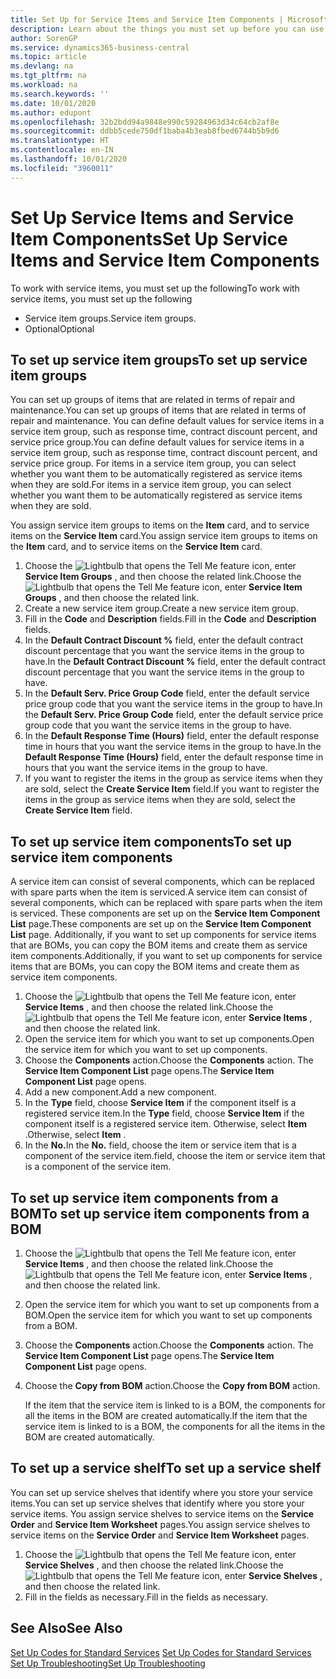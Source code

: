 ```yaml
---
title: Set Up for Service Items and Service Item Components | Microsoft Docs
description: Learn about the things you must set up before you can use service items, including default values such as response time, contract discount percent, and service price group.
author: SorenGP
ms.service: dynamics365-business-central
ms.topic: article
ms.devlang: na
ms.tgt_pltfrm: na
ms.workload: na
ms.search.keywords: ''
ms.date: 10/01/2020
ms.author: edupont
ms.openlocfilehash: 32b2bdd94a9848e990c59284963d34c64cb2af8e
ms.sourcegitcommit: ddbb5cede750df1baba4b3eab8fbed6744b5b9d6
ms.translationtype: HT
ms.contentlocale: en-IN
ms.lasthandoff: 10/01/2020
ms.locfileid: "3960011"
---
```

# <a name="set-up-service-items-and-service-item-components"></a><span data-ttu-id="09eae-103">Set Up Service Items and Service Item Components</span><span class="sxs-lookup"><span data-stu-id="09eae-103">Set Up Service Items and Service Item Components</span></span>
<span data-ttu-id="09eae-104">To work with service items, you must set up the following</span><span class="sxs-lookup"><span data-stu-id="09eae-104">To work with service items, you must set up the following</span></span>

* <span data-ttu-id="09eae-105">Service item groups.</span><span class="sxs-lookup"><span data-stu-id="09eae-105">Service item groups.</span></span>
* <span data-ttu-id="09eae-106">Optional</span><span class="sxs-lookup"><span data-stu-id="09eae-106">Optional</span></span>

## <a name="to-set-up-service-item-groups"></a><span data-ttu-id="09eae-107">To set up service item groups</span><span class="sxs-lookup"><span data-stu-id="09eae-107">To set up service item groups</span></span>
<span data-ttu-id="09eae-108">You can set up groups of items that are related in terms of repair and maintenance.</span><span class="sxs-lookup"><span data-stu-id="09eae-108">You can set up groups of items that are related in terms of repair and maintenance.</span></span> <span data-ttu-id="09eae-109">You can define default values for service items in a service item group, such as response time, contract discount percent, and service price group.</span><span class="sxs-lookup"><span data-stu-id="09eae-109">You can define default values for service items in a service item group, such as response time, contract discount percent, and service price group.</span></span> <span data-ttu-id="09eae-110">For items in a service item group, you can select whether you want them to be automatically registered as service items when they are sold.</span><span class="sxs-lookup"><span data-stu-id="09eae-110">For items in a service item group, you can select whether you want them to be automatically registered as service items when they are sold.</span></span>  

<span data-ttu-id="09eae-111">You assign service item groups to items on the **Item** card, and to service items on the **Service Item** card.</span><span class="sxs-lookup"><span data-stu-id="09eae-111">You assign service item groups to items on the **Item** card, and to service items on the **Service Item** card.</span></span>  

1. <span data-ttu-id="09eae-112">Choose the ![Lightbulb that opens the Tell Me feature](media/ui-search/search_small.png "Tell me what you want to do") icon, enter **Service Item Groups** , and then choose the related link.</span><span class="sxs-lookup"><span data-stu-id="09eae-112">Choose the ![Lightbulb that opens the Tell Me feature](media/ui-search/search_small.png "Tell me what you want to do") icon, enter **Service Item Groups** , and then choose the related link.</span></span>  
2. <span data-ttu-id="09eae-113">Create a new service item group.</span><span class="sxs-lookup"><span data-stu-id="09eae-113">Create a new service item group.</span></span>  
3. <span data-ttu-id="09eae-114">Fill in the **Code** and **Description** fields.</span><span class="sxs-lookup"><span data-stu-id="09eae-114">Fill in the **Code** and **Description** fields.</span></span>  
4. <span data-ttu-id="09eae-115">In the **Default Contract Discount %** field, enter the default contract discount percentage that you want the service items in the group to have.</span><span class="sxs-lookup"><span data-stu-id="09eae-115">In the **Default Contract Discount %** field, enter the default contract discount percentage that you want the service items in the group to have.</span></span>  
5. <span data-ttu-id="09eae-116">In the **Default Serv. Price Group Code** field, enter the default service price group code that you want the service items in the group to have.</span><span class="sxs-lookup"><span data-stu-id="09eae-116">In the **Default Serv. Price Group Code** field, enter the default service price group code that you want the service items in the group to have.</span></span>  
6. <span data-ttu-id="09eae-117">In the **Default Response Time (Hours)** field, enter the default response time in hours that you want the service items in the group to have.</span><span class="sxs-lookup"><span data-stu-id="09eae-117">In the **Default Response Time (Hours)** field, enter the default response time in hours that you want the service items in the group to have.</span></span>  
7. <span data-ttu-id="09eae-118">If you want to register the items in the group as service items when they are sold, select the **Create Service Item** field.</span><span class="sxs-lookup"><span data-stu-id="09eae-118">If you want to register the items in the group as service items when they are sold, select the **Create Service Item** field.</span></span>  

## <a name="to-set-up-service-item-components"></a><span data-ttu-id="09eae-119">To set up service item components</span><span class="sxs-lookup"><span data-stu-id="09eae-119">To set up service item components</span></span>
<span data-ttu-id="09eae-120">A service item can consist of several components, which can be replaced with spare parts when the item is serviced.</span><span class="sxs-lookup"><span data-stu-id="09eae-120">A service item can consist of several components, which can be replaced with spare parts when the item is serviced.</span></span> <span data-ttu-id="09eae-121">These components are set up on the **Service Item Component List** page.</span><span class="sxs-lookup"><span data-stu-id="09eae-121">These components are set up on the **Service Item Component List** page.</span></span> <span data-ttu-id="09eae-122">Additionally, if you want to set up components for service items that are BOMs, you can copy the BOM items and create them as service item components.</span><span class="sxs-lookup"><span data-stu-id="09eae-122">Additionally, if you want to set up components for service items that are BOMs, you can copy the BOM items and create them as service item components.</span></span>

1. <span data-ttu-id="09eae-123">Choose the ![Lightbulb that opens the Tell Me feature](media/ui-search/search_small.png "Tell me what you want to do") icon, enter **Service Items** , and then choose the related link.</span><span class="sxs-lookup"><span data-stu-id="09eae-123">Choose the ![Lightbulb that opens the Tell Me feature](media/ui-search/search_small.png "Tell me what you want to do") icon, enter **Service Items** , and then choose the related link.</span></span>
2. <span data-ttu-id="09eae-124">Open the service item for which you want to set up components.</span><span class="sxs-lookup"><span data-stu-id="09eae-124">Open the service item for which you want to set up components.</span></span>  
3. <span data-ttu-id="09eae-125">Choose the **Components** action.</span><span class="sxs-lookup"><span data-stu-id="09eae-125">Choose the **Components** action.</span></span> <span data-ttu-id="09eae-126">The **Service Item Component List** page opens.</span><span class="sxs-lookup"><span data-stu-id="09eae-126">The **Service Item Component List** page opens.</span></span>  
4. <span data-ttu-id="09eae-127">Add a new component.</span><span class="sxs-lookup"><span data-stu-id="09eae-127">Add a new component.</span></span>  
5. <span data-ttu-id="09eae-128">In the **Type** field, choose **Service Item** if the component itself is a registered service item.</span><span class="sxs-lookup"><span data-stu-id="09eae-128">In the **Type** field, choose **Service Item** if the component itself is a registered service item.</span></span> <span data-ttu-id="09eae-129">Otherwise, select **Item** .</span><span class="sxs-lookup"><span data-stu-id="09eae-129">Otherwise, select **Item** .</span></span>  
6. <span data-ttu-id="09eae-130">In the **No.**</span><span class="sxs-lookup"><span data-stu-id="09eae-130">In the **No.**</span></span> <span data-ttu-id="09eae-131">field, choose the item or service item that is a component of the service item.</span><span class="sxs-lookup"><span data-stu-id="09eae-131">field, choose the item or service item that is a component of the service item.</span></span>  

## <a name="to-set-up-service-item-components-from-a-bom"></a><span data-ttu-id="09eae-132">To set up service item components from a BOM</span><span class="sxs-lookup"><span data-stu-id="09eae-132">To set up service item components from a BOM</span></span>
1.  <span data-ttu-id="09eae-133">Choose the ![Lightbulb that opens the Tell Me feature](media/ui-search/search_small.png "Tell me what you want to do") icon, enter **Service Items** , and then choose the related link.</span><span class="sxs-lookup"><span data-stu-id="09eae-133">Choose the ![Lightbulb that opens the Tell Me feature](media/ui-search/search_small.png "Tell me what you want to do") icon, enter **Service Items** , and then choose the related link.</span></span>  
2. <span data-ttu-id="09eae-134">Open the service item for which you want to set up components from a BOM.</span><span class="sxs-lookup"><span data-stu-id="09eae-134">Open the service item for which you want to set up components from a BOM.</span></span>  
3. <span data-ttu-id="09eae-135">Choose the **Components** action.</span><span class="sxs-lookup"><span data-stu-id="09eae-135">Choose the **Components** action.</span></span> <span data-ttu-id="09eae-136">The **Service Item Component List** page opens.</span><span class="sxs-lookup"><span data-stu-id="09eae-136">The **Service Item Component List** page opens.</span></span>  
4. <span data-ttu-id="09eae-137">Choose the **Copy from BOM** action.</span><span class="sxs-lookup"><span data-stu-id="09eae-137">Choose the **Copy from BOM** action.</span></span>  

    <span data-ttu-id="09eae-138">If the item that the service item is linked to is a BOM, the components for all the items in the BOM are created automatically.</span><span class="sxs-lookup"><span data-stu-id="09eae-138">If the item that the service item is linked to is a BOM, the components for all the items in the BOM are created automatically.</span></span>  

## <a name="to-set-up-a-service-shelf"></a><span data-ttu-id="09eae-139">To set up a service shelf</span><span class="sxs-lookup"><span data-stu-id="09eae-139">To set up a service shelf</span></span>
<span data-ttu-id="09eae-140">You can set up service shelves that identify where you store your service items.</span><span class="sxs-lookup"><span data-stu-id="09eae-140">You can set up service shelves that identify where you store your service items.</span></span> <span data-ttu-id="09eae-141">You assign service shelves to service items on the **Service Order** and **Service Item Worksheet** pages.</span><span class="sxs-lookup"><span data-stu-id="09eae-141">You assign service shelves to service items on the **Service Order** and **Service Item Worksheet** pages.</span></span>  

1. <span data-ttu-id="09eae-142">Choose the ![Lightbulb that opens the Tell Me feature](media/ui-search/search_small.png "Tell me what you want to do") icon, enter **Service Shelves** , and then choose the related link.</span><span class="sxs-lookup"><span data-stu-id="09eae-142">Choose the ![Lightbulb that opens the Tell Me feature](media/ui-search/search_small.png "Tell me what you want to do") icon, enter **Service Shelves** , and then choose the related link.</span></span>
2. <span data-ttu-id="09eae-143">Fill in the fields as necessary.</span><span class="sxs-lookup"><span data-stu-id="09eae-143">Fill in the fields as necessary.</span></span>

## <a name="see-also"></a><span data-ttu-id="09eae-144">See Also</span><span class="sxs-lookup"><span data-stu-id="09eae-144">See Also</span></span>
<span data-ttu-id="09eae-145">[Set Up Codes for Standard Services](service-how-setup-service-coding.md) </span><span class="sxs-lookup"><span data-stu-id="09eae-145">[Set Up Codes for Standard Services](service-how-setup-service-coding.md) </span></span>  
[<span data-ttu-id="09eae-146">Set Up Troubleshooting</span><span class="sxs-lookup"><span data-stu-id="09eae-146">Set Up Troubleshooting</span></span>](service-how-setup-troubleshooting.md)
